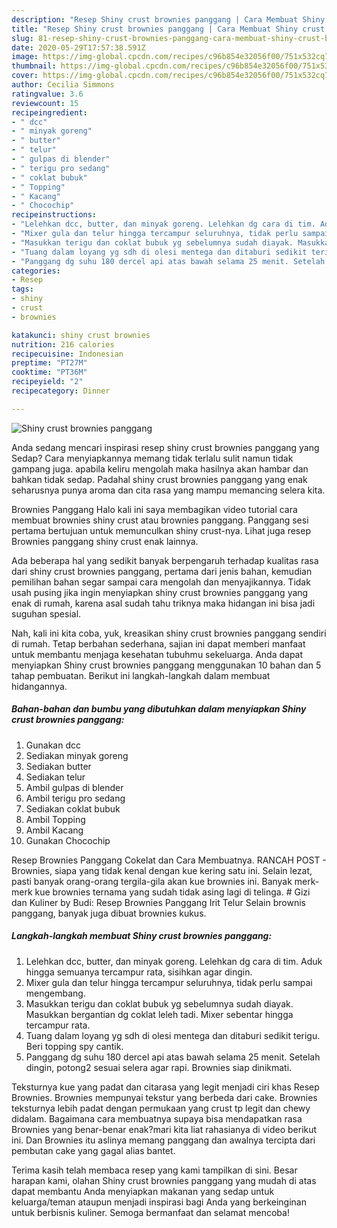 ```yaml
---
description: "Resep Shiny crust brownies panggang | Cara Membuat Shiny crust brownies panggang Yang Sempurna"
title: "Resep Shiny crust brownies panggang | Cara Membuat Shiny crust brownies panggang Yang Sempurna"
slug: 81-resep-shiny-crust-brownies-panggang-cara-membuat-shiny-crust-brownies-panggang-yang-sempurna
date: 2020-05-29T17:57:38.591Z
image: https://img-global.cpcdn.com/recipes/c96b854e32056f00/751x532cq70/shiny-crust-brownies-panggang-foto-resep-utama.jpg
thumbnail: https://img-global.cpcdn.com/recipes/c96b854e32056f00/751x532cq70/shiny-crust-brownies-panggang-foto-resep-utama.jpg
cover: https://img-global.cpcdn.com/recipes/c96b854e32056f00/751x532cq70/shiny-crust-brownies-panggang-foto-resep-utama.jpg
author: Cecilia Simmons
ratingvalue: 3.6
reviewcount: 15
recipeingredient:
- " dcc"
- " minyak goreng"
- " butter"
- " telur"
- " gulpas di blender"
- " terigu pro sedang"
- " coklat bubuk"
- " Topping"
- " Kacang"
- " Chocochip"
recipeinstructions:
- "Lelehkan dcc, butter, dan minyak goreng. Lelehkan dg cara di tim. Aduk hingga semuanya tercampur rata, sisihkan agar dingin."
- "Mixer gula dan telur hingga tercampur seluruhnya, tidak perlu sampai mengembang."
- "Masukkan terigu dan coklat bubuk yg sebelumnya sudah diayak. Masukkan bergantian dg coklat leleh tadi. Mixer sebentar hingga tercampur rata."
- "Tuang dalam loyang yg sdh di olesi mentega dan ditaburi sedikit terigu. Beri topping spy cantik."
- "Panggang dg suhu 180 dercel api atas bawah selama 25 menit. Setelah dingin, potong2 sesuai selera agar rapi. Brownies siap dinikmati."
categories:
- Resep
tags:
- shiny
- crust
- brownies

katakunci: shiny crust brownies 
nutrition: 216 calories
recipecuisine: Indonesian
preptime: "PT27M"
cooktime: "PT36M"
recipeyield: "2"
recipecategory: Dinner

---
```



![Shiny crust brownies panggang](https://img-global.cpcdn.com/recipes/c96b854e32056f00/751x532cq70/shiny-crust-brownies-panggang-foto-resep-utama.jpg)

Anda sedang mencari inspirasi resep shiny crust brownies panggang yang Sedap? Cara menyiapkannya memang tidak terlalu sulit namun tidak gampang juga. apabila keliru mengolah maka hasilnya akan hambar dan bahkan tidak sedap. Padahal shiny crust brownies panggang yang enak seharusnya punya aroma dan cita rasa yang mampu memancing selera kita.

Brownies Panggang Halo kali ini saya membagikan video tutorial cara membuat brownies shiny crust atau brownies panggang. Panggang sesi pertama bertujuan untuk memunculkan shiny crust-nya. Lihat juga resep Brownies panggang shiny crust enak lainnya.

Ada beberapa hal yang sedikit banyak berpengaruh terhadap kualitas rasa dari shiny crust brownies panggang, pertama dari jenis bahan, kemudian pemilihan bahan segar sampai cara mengolah dan menyajikannya. Tidak usah pusing jika ingin menyiapkan shiny crust brownies panggang yang enak di rumah, karena asal sudah tahu triknya maka hidangan ini bisa jadi suguhan spesial.


Nah, kali ini kita coba, yuk, kreasikan shiny crust brownies panggang sendiri di rumah. Tetap berbahan sederhana, sajian ini dapat memberi manfaat untuk membantu menjaga kesehatan tubuhmu sekeluarga. Anda dapat menyiapkan Shiny crust brownies panggang menggunakan 10 bahan dan 5 tahap pembuatan. Berikut ini langkah-langkah dalam membuat hidangannya.

<!--inarticleads1-->

##### Bahan-bahan dan bumbu yang dibutuhkan dalam menyiapkan Shiny crust brownies panggang:

1. Gunakan  dcc
1. Sediakan  minyak goreng
1. Sediakan  butter
1. Sediakan  telur
1. Ambil  gulpas di blender
1. Ambil  terigu pro sedang
1. Sediakan  coklat bubuk
1. Ambil  Topping
1. Ambil  Kacang
1. Gunakan  Chocochip


Resep Brownies Panggang Cokelat dan Cara Membuatnya. RANCAH POST - Brownies, siapa yang tidak kenal dengan kue kering satu ini. Selain lezat, pasti banyak orang-orang tergila-gila akan kue brownies ini. Banyak merk-merk kue brownies ternama yang sudah tidak asing lagi di telinga. # Gizi dan Kuliner by Budi: Resep Brownies Panggang Irit Telur Selain brownis panggang, banyak juga dibuat brownies kukus. 

<!--inarticleads2-->

##### Langkah-langkah membuat Shiny crust brownies panggang:

1. Lelehkan dcc, butter, dan minyak goreng. Lelehkan dg cara di tim. Aduk hingga semuanya tercampur rata, sisihkan agar dingin.
1. Mixer gula dan telur hingga tercampur seluruhnya, tidak perlu sampai mengembang.
1. Masukkan terigu dan coklat bubuk yg sebelumnya sudah diayak. Masukkan bergantian dg coklat leleh tadi. Mixer sebentar hingga tercampur rata.
1. Tuang dalam loyang yg sdh di olesi mentega dan ditaburi sedikit terigu. Beri topping spy cantik.
1. Panggang dg suhu 180 dercel api atas bawah selama 25 menit. Setelah dingin, potong2 sesuai selera agar rapi. Brownies siap dinikmati.


Teksturnya kue yang padat dan citarasa yang legit menjadi ciri khas Resep Brownies. Brownies mempunyai tekstur yang berbeda dari cake. Brownies teksturnya lebih padat dengan permukaan yang crust tp legit dan chewy didalam. Bagaimana cara membuatnya supaya bisa mendapatkan rasa Brownies yang benar-benar enak?mari kita liat rahasianya di video berikut ini. Dan Brownies itu aslinya memang panggang dan awalnya tercipta dari pembutan cake yang gagal alias bantet. 

Terima kasih telah membaca resep yang kami tampilkan di sini. Besar harapan kami, olahan Shiny crust brownies panggang yang mudah di atas dapat membantu Anda menyiapkan makanan yang sedap untuk keluarga/teman ataupun menjadi inspirasi bagi Anda yang berkeinginan untuk berbisnis kuliner. Semoga bermanfaat dan selamat mencoba!
